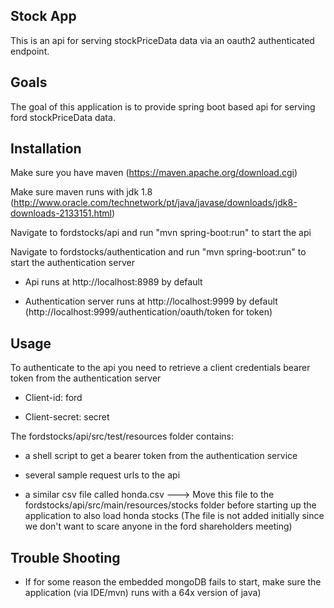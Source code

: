 ## Stock App

This is an api for serving stockPriceData data via an oauth2 authenticated endpoint.

## Goals

The goal of this application is to provide spring boot based api for serving ford stockPriceData data.

## Installation
Make sure you have maven (https://maven.apache.org/download.cgi)

Make sure maven runs with jdk 1.8 (http://www.oracle.com/technetwork/pt/java/javase/downloads/jdk8-downloads-2133151.html)

Navigate to fordstocks/api and run "mvn spring-boot:run" to start the api

Navigate to fordstocks/authentication and run "mvn spring-boot:run" to start the authentication server

- Api runs at http://localhost:8989 by default

- Authentication server runs at http://localhost:9999 by default (http://localhost:9999/authentication/oauth/token for token)

## Usage

To authenticate to the api you need to retrieve a client credentials bearer token from the authentication server

- Client-id: ford 

- Client-secret: secret

The fordstocks/api/src/test/resources folder contains:

 - a shell script to get a bearer token from the authentication service
 
 - several sample request urls to the api
 
 - a similar csv file called honda.csv ---> Move this file to the fordstocks/api/src/main/resources/stocks folder before starting up the application to also load honda stocks
 (The file is not added initially since we don't want to scare anyone in the ford shareholders meeting)

## Trouble Shooting
- If for some reason the embedded mongoDB fails to start, make sure the application (via IDE/mvn) runs with a 64x version of java)
